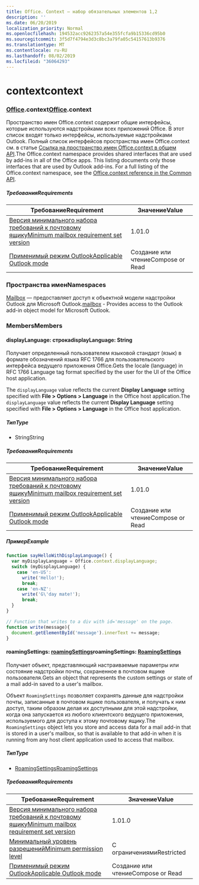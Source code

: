 ```yaml
---
title: Office. Context — набор обязательных элементов 1,2
description: ''
ms.date: 06/20/2019
localization_priority: Normal
ms.openlocfilehash: 194532acc9262357a54e355fcfa9b15336cd95b0
ms.sourcegitcommit: 3f5d7f4794e3d3c8bc3a79fa05c54157613b9376
ms.translationtype: MT
ms.contentlocale: ru-RU
ms.lasthandoff: 08/02/2019
ms.locfileid: "36064293"
---
```

# <a name="context"></a><span data-ttu-id="5ae2e-102">context</span><span class="sxs-lookup"><span data-stu-id="5ae2e-102">context</span></span>

### <a name="officeofficemdcontext"></a><span data-ttu-id="5ae2e-103">[Office](Office.md).context</span><span class="sxs-lookup"><span data-stu-id="5ae2e-103">[Office](Office.md).context</span></span>

<span data-ttu-id="5ae2e-p101">Пространство имен Office.context содержит общие интерфейсы, которые используются надстройками всех приложений Office. В этот список входят только интерфейсы, используемые надстройками Outlook. Полный список интерфейсов пространства имен Office.context см. в статье [Ссылка на пространство имен Office.context в общем API](/javascript/api/office/office.context).</span><span class="sxs-lookup"><span data-stu-id="5ae2e-p101">The Office.context namespace provides shared interfaces that are used by add-ins in all of the Office apps. This listing documents only those interfaces that are used by Outlook add-ins. For a full listing of the Office.context namespace, see the [Office.context reference in the Common API](/javascript/api/office/office.context).</span></span>


##### <a name="requirements"></a><span data-ttu-id="5ae2e-106">Требования</span><span class="sxs-lookup"><span data-stu-id="5ae2e-106">Requirements</span></span>

|<span data-ttu-id="5ae2e-107">Требование</span><span class="sxs-lookup"><span data-stu-id="5ae2e-107">Requirement</span></span>| <span data-ttu-id="5ae2e-108">Значение</span><span class="sxs-lookup"><span data-stu-id="5ae2e-108">Value</span></span>|
|---|---|
|[<span data-ttu-id="5ae2e-109">Версия минимального набора требований к почтовому ящику</span><span class="sxs-lookup"><span data-stu-id="5ae2e-109">Minimum mailbox requirement set version</span></span>](/office/dev/add-ins/reference/requirement-sets/outlook-api-requirement-sets)| <span data-ttu-id="5ae2e-110">1.0</span><span class="sxs-lookup"><span data-stu-id="5ae2e-110">1.0</span></span>|
|[<span data-ttu-id="5ae2e-111">Применимый режим Outlook</span><span class="sxs-lookup"><span data-stu-id="5ae2e-111">Applicable Outlook mode</span></span>](/outlook/add-ins/#extension-points)| <span data-ttu-id="5ae2e-112">Создание или чтение</span><span class="sxs-lookup"><span data-stu-id="5ae2e-112">Compose or Read</span></span>|

### <a name="namespaces"></a><span data-ttu-id="5ae2e-113">Пространства имен</span><span class="sxs-lookup"><span data-stu-id="5ae2e-113">Namespaces</span></span>

<span data-ttu-id="5ae2e-114">[Mailbox](office.context.mailbox.md) — предоставляет доступ к объектной модели надстройки Outlook для Microsoft Outlook.</span><span class="sxs-lookup"><span data-stu-id="5ae2e-114">[mailbox](office.context.mailbox.md) - Provides access to the Outlook add-in object model for Microsoft Outlook.</span></span>

### <a name="members"></a><span data-ttu-id="5ae2e-115">Members</span><span class="sxs-lookup"><span data-stu-id="5ae2e-115">Members</span></span>

#### <a name="displaylanguage-string"></a><span data-ttu-id="5ae2e-116">displayLanguage: строка</span><span class="sxs-lookup"><span data-stu-id="5ae2e-116">displayLanguage: String</span></span>

<span data-ttu-id="5ae2e-117">Получает определенный пользователем языковой стандарт (язык) в формате обозначений языка RFC 1766 для пользовательского интерфейса ведущего приложения Office.</span><span class="sxs-lookup"><span data-stu-id="5ae2e-117">Gets the locale (language) in RFC 1766 Language tag format specified by the user for the UI of the Office host application.</span></span>

<span data-ttu-id="5ae2e-118">The `displayLanguage` value reflects the current **Display Language** setting specified with **File > Options > Language** in the Office host application.</span><span class="sxs-lookup"><span data-stu-id="5ae2e-118">The `displayLanguage` value reflects the current **Display Language** setting specified with **File > Options > Language** in the Office host application.</span></span>

##### <a name="type"></a><span data-ttu-id="5ae2e-119">Тип</span><span class="sxs-lookup"><span data-stu-id="5ae2e-119">Type</span></span>

*   <span data-ttu-id="5ae2e-120">String</span><span class="sxs-lookup"><span data-stu-id="5ae2e-120">String</span></span>

##### <a name="requirements"></a><span data-ttu-id="5ae2e-121">Требования</span><span class="sxs-lookup"><span data-stu-id="5ae2e-121">Requirements</span></span>

|<span data-ttu-id="5ae2e-122">Требование</span><span class="sxs-lookup"><span data-stu-id="5ae2e-122">Requirement</span></span>| <span data-ttu-id="5ae2e-123">Значение</span><span class="sxs-lookup"><span data-stu-id="5ae2e-123">Value</span></span>|
|---|---|
|[<span data-ttu-id="5ae2e-124">Версия минимального набора требований к почтовому ящику</span><span class="sxs-lookup"><span data-stu-id="5ae2e-124">Minimum mailbox requirement set version</span></span>](/office/dev/add-ins/reference/requirement-sets/outlook-api-requirement-sets)| <span data-ttu-id="5ae2e-125">1.0</span><span class="sxs-lookup"><span data-stu-id="5ae2e-125">1.0</span></span>|
|[<span data-ttu-id="5ae2e-126">Применимый режим Outlook</span><span class="sxs-lookup"><span data-stu-id="5ae2e-126">Applicable Outlook mode</span></span>](/outlook/add-ins/#extension-points)| <span data-ttu-id="5ae2e-127">Создание или чтение</span><span class="sxs-lookup"><span data-stu-id="5ae2e-127">Compose or Read</span></span>|

##### <a name="example"></a><span data-ttu-id="5ae2e-128">Пример</span><span class="sxs-lookup"><span data-stu-id="5ae2e-128">Example</span></span>

```javascript
function sayHelloWithDisplayLanguage() {
  var myDisplayLanguage = Office.context.displayLanguage;
  switch (myDisplayLanguage) {
    case 'en-US':
      write('Hello!');
      break;
    case 'en-NZ':
      write('G\'day mate!');
      break;
  }
}

// Function that writes to a div with id='message' on the page.
function write(message){
  document.getElementById('message').innerText += message;
}
```

#### <a name="roamingsettings-roamingsettingsjavascriptapioutlookofficeroamingsettingsviewoutlook-js-12"></a><span data-ttu-id="5ae2e-129">roamingSettings: [roamingSettings](/javascript/api/outlook/office.RoamingSettings?view=outlook-js-1.2)</span><span class="sxs-lookup"><span data-stu-id="5ae2e-129">roamingSettings: [RoamingSettings](/javascript/api/outlook/office.RoamingSettings?view=outlook-js-1.2)</span></span>

<span data-ttu-id="5ae2e-130">Получает объект, представляющий настраиваемые параметры или состояние надстройки почты, сохраненное в почтовом ящике пользователя.</span><span class="sxs-lookup"><span data-stu-id="5ae2e-130">Gets an object that represents the custom settings or state of a mail add-in saved to a user's mailbox.</span></span>

<span data-ttu-id="5ae2e-131">Объект `RoamingSettings` позволяет сохранять данные для надстройки почты, записанные в почтовом ящике пользователя, и получать к ним доступ, таким образом делая их доступными для этой надстройки, когда она запускается из любого клиентского ведущего приложения, используемого для доступа к этому почтовому ящику.</span><span class="sxs-lookup"><span data-stu-id="5ae2e-131">The `RoamingSettings` object lets you store and access data for a mail add-in that is stored in a user's mailbox, so that is available to that add-in when it is running from any host client application used to access that mailbox.</span></span>

##### <a name="type"></a><span data-ttu-id="5ae2e-132">Тип</span><span class="sxs-lookup"><span data-stu-id="5ae2e-132">Type</span></span>

*   [<span data-ttu-id="5ae2e-133">RoamingSettings</span><span class="sxs-lookup"><span data-stu-id="5ae2e-133">RoamingSettings</span></span>](/javascript/api/outlook/office.RoamingSettings?view=outlook-js-1.2)

##### <a name="requirements"></a><span data-ttu-id="5ae2e-134">Требования</span><span class="sxs-lookup"><span data-stu-id="5ae2e-134">Requirements</span></span>

|<span data-ttu-id="5ae2e-135">Требование</span><span class="sxs-lookup"><span data-stu-id="5ae2e-135">Requirement</span></span>| <span data-ttu-id="5ae2e-136">Значение</span><span class="sxs-lookup"><span data-stu-id="5ae2e-136">Value</span></span>|
|---|---|
|[<span data-ttu-id="5ae2e-137">Версия минимального набора требований к почтовому ящику</span><span class="sxs-lookup"><span data-stu-id="5ae2e-137">Minimum mailbox requirement set version</span></span>](/office/dev/add-ins/reference/requirement-sets/outlook-api-requirement-sets)| <span data-ttu-id="5ae2e-138">1.0</span><span class="sxs-lookup"><span data-stu-id="5ae2e-138">1.0</span></span>|
|[<span data-ttu-id="5ae2e-139">Минимальный уровень разрешений</span><span class="sxs-lookup"><span data-stu-id="5ae2e-139">Minimum permission level</span></span>](/outlook/add-ins/understanding-outlook-add-in-permissions)| <span data-ttu-id="5ae2e-140">С ограничениями</span><span class="sxs-lookup"><span data-stu-id="5ae2e-140">Restricted</span></span>|
|[<span data-ttu-id="5ae2e-141">Применимый режим Outlook</span><span class="sxs-lookup"><span data-stu-id="5ae2e-141">Applicable Outlook mode</span></span>](/outlook/add-ins/#extension-points)| <span data-ttu-id="5ae2e-142">Создание или чтение</span><span class="sxs-lookup"><span data-stu-id="5ae2e-142">Compose or Read</span></span>|

